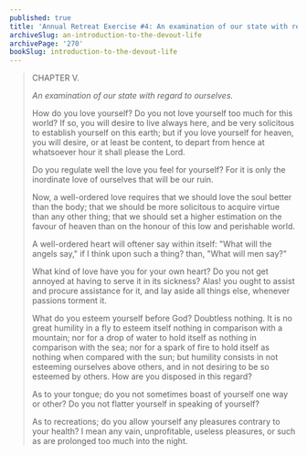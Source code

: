 ```yaml
---
published: true
title: 'Annual Retreat Exercise #4: An examination of our state with regard to ourselves'
archiveSlug: an-introduction-to-the-devout-life
archivePage: '270'
bookSlug: introduction-to-the-devout-life
---
```


> CHAPTER V.
>
> *An examination of our state with regard to ourselves.*
>
> How do you love yourself? Do you not love yourself too much for this world? If so, you will desire to live always here, and be very solicitous to establish yourself on this earth; but if you love yourself for heaven, you will desire, or at least be content, to depart from hence at whatsoever hour it shall please the Lord.
>
> Do you regulate well the love you feel for yourself? For it is only the inordinate love of ourselves that will be our ruin.
>
> Now, a well-ordered love requires that we should love the soul better than the body; that we should be more solicitous to acquire virtue than any other thing; that we should set a higher estimation on the favour of heaven than on the honour of this low and perishable world.
>
> A well-ordered heart will oftener say within itself: "What will the angels say," if I think upon such a thing? than, "What will men say?"
>
> What kind of love have you for your own heart? Do you not get annoyed at having to serve it in its sickness? Alas! you ought to assist and procure assistance for it, and lay aside all things else, whenever passions torment it.
>
> What do you esteem yourself before God? Doubtless nothing. It is no great humility in a fly to esteem itself nothing in comparison with a mountain; nor for a drop of water to hold itself as nothing in comparison with the sea; nor for a spark of fire to hold itself as nothing when compared with the sun; but humility consists in not esteeming ourselves above others, and in not desiring to be so esteemed by others. How are you disposed in this regard?
>
> As to your tongue; do you not sometimes boast of yourself one way or other? Do you not flatter yourself in speaking of yourself?
>
> As to recreations; do you allow yourself any pleasures contrary to your health? I mean any vain, unprofitable, useless pleasures, or such as are prolonged too much into the night.

